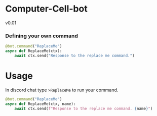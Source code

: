 # Computer-Cell-bot
v0.01
### Defining your own command


```python
@bot.command("ReplaceMe")
async def ReplaceMe(ctx):
    await ctx.send("Response to the replace me command.")
```
# Usage
In discord chat type `>ReplaceMe` to run your command.


```python
@bot.command("ReplaceMe")
async def ReplaceMe(ctx, name):
    await ctx.send(f"Response to the replace me command. {name}")
```
